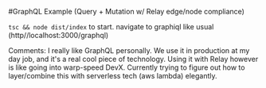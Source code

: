 #GraphQL Example (Query + Mutation w/ Relay edge/node compliance)

`tsc && node dist/index` to start. navigate to graphiql like usual (http//localhost:3000/graphql)

Comments:
I really like GraphQL personally. We use it in production at my day job, and it's a real cool piece of technology. 
Using it with Relay however is like going into warp-speed DevX. Currently trying to figure out how to layer/combine this with serverless tech (aws lambda) elegantly.
